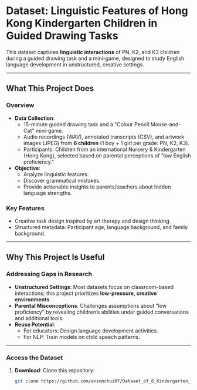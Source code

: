 # Dataset: Linguistic Features of Hong Kong Kindergarten Children in Guided Drawing Tasks

This dataset captures **linguistic interactions** of PN, K2, and K3 children during a guided drawing task and a mini-game, designed to study English language development in unstructured, creative settings. 

---

##  What This Project Does

### Overview
- **Data Collection**: 
  - 15-minute guided drawing task and a "Colour Pencil Mouse-and-Cat" mini-game.
  - Audio recordings (WAV), annotated transcripts (CSV), and artwork images (JPEG) from **6 children** (1 boy + 1 girl per grade: PN, K2, K3).
  - Participants: Children from an international Nursery & Kindergarten (Hong Kong), selected based on parental perceptions of "low English proficiency."
- **Objective**: 
  - Analyze linguistic features.
  - Discover grammatical mistakes.
  - Provide actionable insights to parents/teachers about hidden language strengths.

### Key Features
-  Creative task design inspired by art therapy and design thinking.
-  Structured metadata: Participant age, language background, and family background.

---

## Why This Project Is Useful

### Addressing Gaps in Research
- **Unstructured Settings**: Most datasets focus on classroom-based interactions; this project prioritizes **low-pressure, creative environments**.
- **Parental Misconceptions**: Challenges assumptions about "low proficiency" by revealing children’s abilities under guided conversations and additional tools.
- **Reuse Potential**: 
  - For educators: Design language development activities.
  - For NLP: Train models on child speech patterns.

---

### Access the Dataset
1. **Download**: Clone this repository:
   ```bash
   git clone https://github.com/ansonchui07/Dataset_of_6_Kindergarten_Students.git
